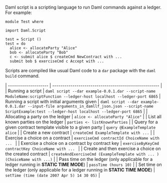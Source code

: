 Daml script is a scripting language to run Daml commands against a ledger. For example:

```
module Test where

import Daml.Script

test = Script ()
test = do 
  alice <- allocateParty "Alice" 
  bob <- allocateParty "Bob"
  c <- submit alice $ createCmd NewContract with ...
  submit bob $ exerciseCmd c Accept with ...
```

Scripts are compiled like usual Daml code to a `dar` package with the `daml build` command.

| -------------------- | ----------------------------------------------------- |
| Running a script | `daml script --dar example-0.0.1.dar --script-name ModuleName:scriptFunction --ledger-host localhost --ledger-port 6865`
| Running a script with initial arguments given | `daml script --dar example-0.0.1.dar --input-file arguments_in_damllf_json.json --script-name ScriptExample:test --ledger-host localhost --ledger-port 6865` |
| Allocating a party on the ledger | `alice <- allocateParty "Alice"` |
| List all known parties on the ledger | `parties <- listKnownParties` |
| Query for a given contract template visible to a given party | `query @ExampleTemplate alice` |
| Create a new contract | `createCmd ExampleTemplate with ...` |
| Exercise a choice on a contract | `exerciseCmd contractId ChoiceName with ... ` |
| Exercise a choice on a contract by contract key | `exerciseByKeyCmd contractKey ChoiceName with ... ` |
| Create and then exercise a choice on the created contract | `createAndExerciseCmd (ExampleTemplate with ... ) (ChoiceName with ...)` |
| Pass time on the ledger (only applicable for a ledger running in **STATIC TIME MODE**) |  `passTime (hours 10)` |
| Set time on the ledger (only applicable for a ledger running in **STATIC TIME MODE**) | `setTime (time (date 2007 Apr 5) 14 30 05)` |
